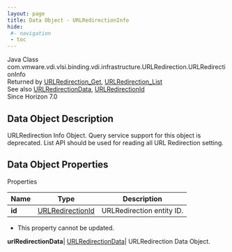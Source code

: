 ```yaml
---
layout: page
title: Data Object - URLRedirectionInfo
hide:
 #- navigation
 - toc
---
```






Java Class
    com.vmware.vdi.vlsi.binding.vdi.infrastructure.URLRedirection.URLRedirectionInfo  
Returned by
     [URLRedirection_Get](vdi.infrastructure.URLRedirection.md#get), [URLRedirection_List](vdi.infrastructure.URLRedirection.md#list)  
See also
     [URLRedirectionData](vdi.infrastructure.URLRedirection.URLRedirectionData.md), [URLRedirectionId](vdi.entity.URLRedirectionId.md)  
Since 
    Horizon 7.0

## Data Object Description 

URLRedirection Info Object. Query service support for this object is deprecated. List API should be used for reading all URL Redirection setting. 

## Data Object Properties

Properties

Name |  Type |  Description   
---|---|---  
**id**| [URLRedirectionId](vdi.entity.URLRedirectionId.md)|  URLRedirection entity ID.   


* This property cannot be updated.

  
**urlRedirectionData**| [URLRedirectionData](vdi.infrastructure.URLRedirection.URLRedirectionData.md)|  URLRedirection Data Object.   
  
  
  

  
  

